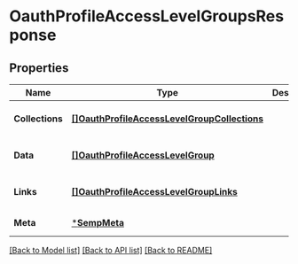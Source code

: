 # OauthProfileAccessLevelGroupsResponse

## Properties
Name | Type | Description | Notes
------------ | ------------- | ------------- | -------------
**Collections** | [**[]OauthProfileAccessLevelGroupCollections**](OauthProfileAccessLevelGroupCollections.md) |  | [optional] [default to null]
**Data** | [**[]OauthProfileAccessLevelGroup**](OauthProfileAccessLevelGroup.md) |  | [optional] [default to null]
**Links** | [**[]OauthProfileAccessLevelGroupLinks**](OauthProfileAccessLevelGroupLinks.md) |  | [optional] [default to null]
**Meta** | [***SempMeta**](SempMeta.md) |  | [default to null]

[[Back to Model list]](../README.md#documentation-for-models) [[Back to API list]](../README.md#documentation-for-api-endpoints) [[Back to README]](../README.md)

